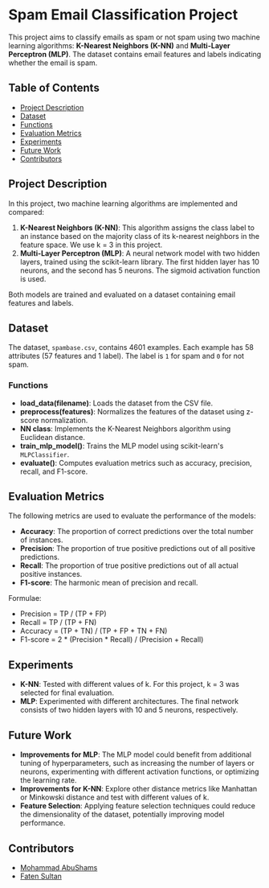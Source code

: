 # Spam Email Classification Project

This project aims to classify emails as spam or not spam using two machine learning algorithms: **K-Nearest Neighbors (K-NN)** and **Multi-Layer Perceptron (MLP)**. The dataset contains email features and labels indicating whether the email is spam.

## Table of Contents
- [Project Description](#project-description)
- [Dataset](#dataset)
- [Functions](#functions)
- [Evaluation Metrics](#evaluation-metrics)
- [Experiments](#experiments)
- [Future Work](#future-work)
- [Contributors](#contributors)

## Project Description

In this project, two machine learning algorithms are implemented and compared:
1. **K-Nearest Neighbors (K-NN)**: This algorithm assigns the class label to an instance based on the majority class of its k-nearest neighbors in the feature space. We use k = 3 in this project.
2. **Multi-Layer Perceptron (MLP)**: A neural network model with two hidden layers, trained using the scikit-learn library. The first hidden layer has 10 neurons, and the second has 5 neurons. The sigmoid activation function is used.

Both models are trained and evaluated on a dataset containing email features and labels.

## Dataset

The dataset, `spambase.csv`, contains 4601 examples. Each example has 58 attributes (57 features and 1 label). The label is `1` for spam and `0` for not spam.


### Functions

- **load_data(filename)**: Loads the dataset from the CSV file.
- **preprocess(features)**: Normalizes the features of the dataset using z-score normalization.
- **NN class**: Implements the K-Nearest Neighbors algorithm using Euclidean distance.
- **train_mlp_model()**: Trains the MLP model using scikit-learn's `MLPClassifier`.
- **evaluate()**: Computes evaluation metrics such as accuracy, precision, recall, and F1-score.


## Evaluation Metrics

The following metrics are used to evaluate the performance of the models:

- **Accuracy**: The proportion of correct predictions over the total number of instances.
- **Precision**: The proportion of true positive predictions out of all positive predictions.
- **Recall**: The proportion of true positive predictions out of all actual positive instances.
- **F1-score**: The harmonic mean of precision and recall.

Formulae:
- Precision = TP / (TP + FP)
- Recall = TP / (TP + FN)
- Accuracy = (TP + TN) / (TP + FP + TN + FN)
- F1-score = 2 * (Precision * Recall) / (Precision + Recall)


## Experiments

- **K-NN**: Tested with different values of k. For this project, k = 3 was selected for final evaluation.
- **MLP**: Experimented with different architectures. The final network consists of two hidden layers with 10 and 5 neurons, respectively.

## Future Work

- **Improvements for MLP**: The MLP model could benefit from additional tuning of hyperparameters, such as increasing the number of layers or neurons, experimenting with different activation functions, or optimizing the learning rate.
- **Improvements for K-NN**: Explore other distance metrics like Manhattan or Minkowski distance and test with different values of k.
- **Feature Selection**: Applying feature selection techniques could reduce the dimensionality of the dataset, potentially improving model performance.


## Contributors

- [Mohammad AbuShams](https://github.com/MohammadAbuShams)
- [Faten Sultan](https://github.com/fatenSul)
